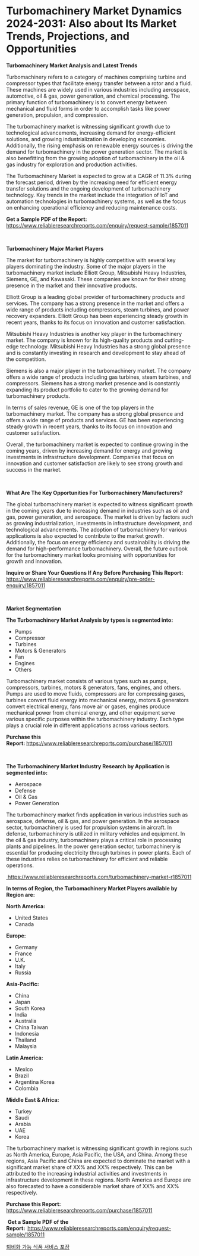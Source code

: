 <p><h1>Turbomachinery Market Dynamics 2024-2031: Also about Its Market Trends, Projections, and Opportunities</h1></p><p><strong>Turbomachinery Market Analysis and Latest Trends</strong></p>
<p><p>Turbomachinery refers to a category of machines comprising turbine and compressor types that facilitate energy transfer between a rotor and a fluid. These machines are widely used in various industries including aerospace, automotive, oil & gas, power generation, and chemical processing. The primary function of turbomachinery is to convert energy between mechanical and fluid forms in order to accomplish tasks like power generation, propulsion, and compression.</p><p>The turbomachinery market is witnessing significant growth due to technological advancements, increasing demand for energy-efficient solutions, and growing industrialization in developing economies. Additionally, the rising emphasis on renewable energy sources is driving the demand for turbomachinery in the power generation sector. The market is also benefitting from the growing adoption of turbomachinery in the oil & gas industry for exploration and production activities.</p><p>The Turbomachinery Market is expected to grow at a CAGR of 11.3% during the forecast period, driven by the increasing need for efficient energy transfer solutions and the ongoing development of turbomachinery technology. Key trends in the market include the integration of IoT and automation technologies in turbomachinery systems, as well as the focus on enhancing operational efficiency and reducing maintenance costs.</p></p>
<p><strong>Get a Sample PDF of the Report:&nbsp;</strong> <a href="https://www.reliableresearchreports.com/enquiry/request-sample/1857011">https://www.reliableresearchreports.com/enquiry/request-sample/1857011</a></p>
<p>&nbsp;</p>
<p><strong>Turbomachinery Major Market Players</strong></p>
<p><p>The market for turbomachinery is highly competitive with several key players dominating the industry. Some of the major players in the turbomachinery market include Elliott Group, Mitsubishi Heavy Industries, Siemens, GE, and Kawasaki. These companies are known for their strong presence in the market and their innovative products.</p><p>Elliott Group is a leading global provider of turbomachinery products and services. The company has a strong presence in the market and offers a wide range of products including compressors, steam turbines, and power recovery expanders. Elliott Group has been experiencing steady growth in recent years, thanks to its focus on innovation and customer satisfaction.</p><p>Mitsubishi Heavy Industries is another key player in the turbomachinery market. The company is known for its high-quality products and cutting-edge technology. Mitsubishi Heavy Industries has a strong global presence and is constantly investing in research and development to stay ahead of the competition.</p><p>Siemens is also a major player in the turbomachinery market. The company offers a wide range of products including gas turbines, steam turbines, and compressors. Siemens has a strong market presence and is constantly expanding its product portfolio to cater to the growing demand for turbomachinery products.</p><p>In terms of sales revenue, GE is one of the top players in the turbomachinery market. The company has a strong global presence and offers a wide range of products and services. GE has been experiencing steady growth in recent years, thanks to its focus on innovation and customer satisfaction.</p><p>Overall, the turbomachinery market is expected to continue growing in the coming years, driven by increasing demand for energy and growing investments in infrastructure development. Companies that focus on innovation and customer satisfaction are likely to see strong growth and success in the market.</p></p>
<p>&nbsp;</p>
<p><strong>What Are The Key Opportunities For Turbomachinery Manufacturers?</strong></p>
<p><p>The global turbomachinery market is expected to witness significant growth in the coming years due to increasing demand in industries such as oil and gas, power generation, and aerospace. The market is driven by factors such as growing industrialization, investments in infrastructure development, and technological advancements. The adoption of turbomachinery for various applications is also expected to contribute to the market growth. Additionally, the focus on energy efficiency and sustainability is driving the demand for high-performance turbomachinery. Overall, the future outlook for the turbomachinery market looks promising with opportunities for growth and innovation.</p></p>
<p><strong>Inquire or Share Your Questions If Any Before Purchasing This Report:</strong> <a href="https://www.reliableresearchreports.com/enquiry/pre-order-enquiry/1857011">https://www.reliableresearchreports.com/enquiry/pre-order-enquiry/1857011</a></p>
<p>&nbsp;</p>
<p><strong>Market Segmentation</strong></p>
<p><strong>The Turbomachinery Market Analysis by types is segmented into:</strong></p>
<p><ul><li>Pumps</li><li>Compressor</li><li>Turbines</li><li>Motors & Generators</li><li>Fan</li><li>Engines</li><li>Others</li></ul></p>
<p><p>Turbomachinery market consists of various types such as pumps, compressors, turbines, motors & generators, fans, engines, and others. Pumps are used to move fluids, compressors are for compressing gases, turbines convert fluid energy into mechanical energy, motors & generators convert electrical energy, fans move air or gases, engines produce mechanical power from chemical energy, and other equipment serve various specific purposes within the turbomachinery industry. Each type plays a crucial role in different applications across various sectors.</p></p>
<p><strong>Purchase this Report:&nbsp;</strong><a href="https://www.reliableresearchreports.com/purchase/1857011">https://www.reliableresearchreports.com/purchase/1857011</a></p>
<p>&nbsp;</p>
<p><strong>The Turbomachinery Market Industry Research by Application is segmented into:</strong></p>
<p><ul><li>Aerospace</li><li>Defense</li><li>Oil & Gas</li><li>Power Generation</li></ul></p>
<p><p>The turbomachinery market finds application in various industries such as aerospace, defense, oil & gas, and power generation. In the aerospace sector, turbomachinery is used for propulsion systems in aircraft. In defense, turbomachinery is utilized in military vehicles and equipment. In the oil & gas industry, turbomachinery plays a critical role in processing plants and pipelines. In the power generation sector, turbomachinery is essential for producing electricity through turbines in power plants. Each of these industries relies on turbomachinery for efficient and reliable operations.</p></p>
<p><a href="https://www.reliableresearchreports.com/turbomachinery-market-r1857011">&nbsp;https://www.reliableresearchreports.com/turbomachinery-market-r1857011</a></p>
<p><strong>In terms of Region, the Turbomachinery Market Players available by Region are:</strong></p>
<p>
    <p> <strong> North America: </strong>
        <ul>
            <li>United States</li>
            <li>Canada</li>
        </ul>
        </p> 
    <p> <strong> Europe: </strong>
        <ul>
            <li>Germany</li>
            <li>France</li>
            <li>U.K.</li>
            <li>Italy</li>
            <li>Russia</li>
        </ul>
        </p> 
    <p> <strong> Asia-Pacific: </strong>
        <ul>
            <li>China</li>
            <li>Japan</li>
            <li>South Korea</li>
            <li>India</li>
            <li>Australia</li>
            <li>China Taiwan</li>
            <li>Indonesia</li>
            <li>Thailand</li>
            <li>Malaysia</li>
        </ul>
        </p> 
    <p> <strong> Latin America: </strong>
        <ul>
            <li>Mexico</li>
            <li>Brazil</li>
            <li>Argentina Korea</li>
            <li>Colombia</li>
        </ul>
        </p> 
    <p> <strong> Middle East & Africa: </strong>
        <ul>
            <li>Turkey</li>
            <li>Saudi</li>
            <li>Arabia</li>
            <li>UAE</li>
            <li>Korea</li>
        </ul>
    </p>
    </p>
<p><p>The turbomachinery market is witnessing significant growth in regions such as North America, Europe, Asia Pacific, the USA, and China. Among these regions, Asia Pacific and China are expected to dominate the market with a significant market share of XX% and XX% respectively. This can be attributed to the increasing industrial activities and investments in infrastructure development in these regions. North America and Europe are also forecasted to have a considerable market share of XX% and XX% respectively.</p></p>
<p><strong>Purchase this Report: </strong><a href="https://www.reliableresearchreports.com/purchase/1857011">https://www.reliableresearchreports.com/purchase/1857011</a></p>
<p>&nbsp;<strong>Get a Sample PDF of the Report:&nbsp;&nbsp;</strong><a href="https://www.reliableresearchreports.com/enquiry/request-sample/1857011">https://www.reliableresearchreports.com/enquiry/request-sample/1857011</a></p>
<p><strong></strong></p>
<p><p><a href="https://medium.com/@allisonkreiger/%ED%87%B4%EB%B9%84%EC%84%B1-%EC%8B%9D%EC%9D%8C%EB%A3%8C-%ED%8F%AC%EC%9E%A5-%EC%8B%9C%EC%9E%A5-%EA%B7%9C%EB%AA%A8-%EB%B0%8F-%EC%8B%9C%EC%9E%A5-%EB%8F%99%ED%96%A5-%EC%82%B0%EC%97%85-%EC%A0%84%EB%B0%98%EC%A0%81-%EA%B0%9C%EC%9A%94-2024%EB%85%84%EB%B6%80%ED%84%B0-2031%EB%85%84-e61e5873de1a">퇴비화 가능 식품 서비스 포장</a></p></p>